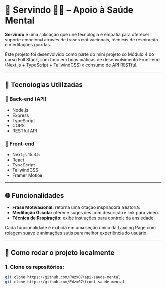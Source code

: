 # 🐾 Servindo 🐕‍🦺 – Apoio à Saúde Mental

**Servindo** é uma aplicação que une tecnologia e empatia para oferecer suporte emocional através de frases motivacionais, técnicas de respiração e meditações guiadas.

Este projeto foi desenvolvido como parte do mini projeto do Módulo 4 do curso Full Stack, com foco em boas práticas de desenvolvimento Front-end (Next.js + TypeScript + TailwindCSS) e consumo de API RESTful.

---

## 🚀 Tecnologias Utilizadas

### 🧠 Back-end (API)
- Node.js
- Express
- TypeScript
- CORS
- RESTful API

### 🎨 Front-end
- Next.js 15.3.5
- React
- TypeScript
- TailwindCSS
- Framer Motion

---

## 🌐 Funcionalidades

- **Frase Motivacional:** retorna uma citação inspiradora aleatória.
- **Meditação Guiada:** oferece sugestões com descrição e link para vídeo.
- **Técnica de Respiração:** exibe instruções para controle da ansiedade.

Cada funcionalidade é exibida em uma seção única da Landing Page com rolagem suave e animações sutis para melhor experiência do usuário.

---

## 🧪 Como rodar o projeto localmente

### 1. Clone os repositórios:

```bash
git clone https://github.com/PWzx07/api-saude-mental
git clone https://github.com/PWzx07/front-saude-mental

